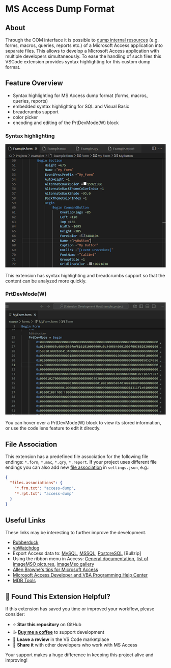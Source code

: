 # MS Access Dump Format

## About

Through the COM interface it is possible to [dump internal resources](https://stackoverflow.com/questions/187506/how-do-you-use-version-control-with-access-development) (e.g. forms, macros, queries, reports etc.) of a Microsoft Access application into separate files.
This allows to develop a Microsoft Access application with multiple developers simultaneously.
To ease the handling of such files this VSCode extension provides syntax highlighting for this custom dump format.

## Feature Overview

- Syntax highlighting for MS Access dump format (forms, macros, queries, reports)
- embedded syntax highlighting for SQL and Visual Basic
- breadcrumbs support
- color picker
- encoding and editing of the PrtDevMode(W) block

### Syntax highlighting

![Screenshot](./images/screenshot.png)

This extension has syntax highlighting and breadcrumbs support so that the content can be analyzed more quickly.

### PrtDevMode(W)

![PrtDevModeW](./images/PrtDevModeW.gif)

You can hover over a PrtDevMode(W) block to view its stored information, or use the code lens feature to edit it directly.

## File Association

This extension has a predefined file association for the following file endings: `*.form`, `*.mac`, `*.qry`, `*.report`.
If your project uses different file endings you can also add new [file association](https://code.visualstudio.com/docs/languages/overview#_add-a-file-extension-to-a-language) in `settings.json`, e.g.:

```json
{
  "files.associations": {
    "*.frm.txt": "access-dump",
    "*.rpt.txt": "access-dump"
  }
}
```

## Useful Links

These links may be interesting to further improve the development.

- [Rubberduck](https://rubberduckvba.com/)
- [vbWatchdog](https://www.everythingaccess.com/vbwatchdog.asp)
- Export Access data to: [MySQL](https://www.bullzip.com/products/a2m/info.php), [MSSQL](https://www.bullzip.com/products/a2s/info.php), [PostgreSQL](https://www.bullzip.com/products/a2p/info.php) \[Bullzip\]
- Using the ribbon menu in Access: [General documentation](https://www.accessribbon.de/en/), [list of imageMSO pictures](https://bert-toolkit.com/imagemso-list.html), [imageMso gallery](http://www.spreadsheet1.com/office-excel-ribbon-imagemso-icons-gallery-page-01.html)
- [Allen Browne's tips for Microsoft Access](http://allenbrowne.com/tips.html)
- [Microsoft Access Developer and VBA Programming Help Center](http://www.fmsinc.com/microsoftaccess/developer/index.html)
- [MDB Tools](https://github.com/mdbtools/mdbtools)

## 🙏 Found This Extension Helpful?

If this extension has saved you time or improved your workflow, please consider:

- ⭐ **Star this repository** on GitHub
- ☕ **[Buy me a coffee](https://ko-fi.com/anticultist)** to support development
- 📝 **Leave a review** in the VS Code marketplace
- 📢 **Share it** with other developers who work with MS Access

Your support makes a huge difference in keeping this project alive and improving!

